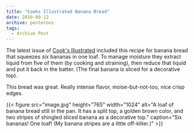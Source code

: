 ```yaml
---
title: "Cooks Illustrated Banana Bread"
date: 2010-09-12
archive: posterous
tags: 
  - Archive Post
---
```


The latest issue of [Cook's Illustrated][cooks] included this recipe for banana bread that squeezes *six* bananas in one loaf. To manage moisture they extract liquid from five of them (by cooking and straining), then reduce that liquid and put it back in the batter. (The final banana is sliced for a decorative top). 

[cooks]: https://www.americastestkitchen.com/cooksillustrated

This bread was great. Really intense flavor, moise-but-not-too, nice crisp edges.

{{< figure 
	src="image.jpg" 
	height="765" 
	width="1024" 
	alt="A loaf of banana bread still in the pan. It has a split top, a golden brown color, and two stripes of shingled sliced banana as a decorative top." 
	caption="Six bananas! One loaf! (My banana stripes are a little off-kliter.)" >}}